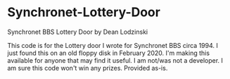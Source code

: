 # Synchronet-Lottery-Door
 Synchronet BBS Lottery Door by Dean Lodzinski

This code is for the Lottery door I wrote for Synchronet BBS circa 1994.
I just found this on an old floppy disk in February 2020.  I'm making this available
for anyone that may find it useful.  I am not/was not a developer.  I am sure this code
won't win any prizes.  Provided as-is.
